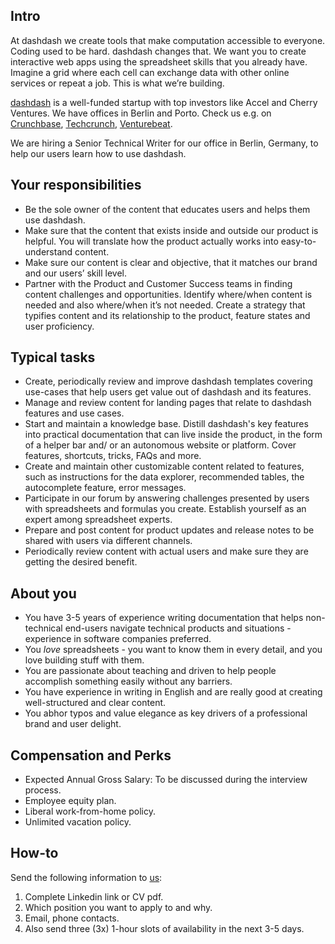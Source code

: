 ## Intro
At dashdash we create tools that make computation accessible to everyone.
Coding used to be hard. dashdash changes that. We want you to create interactive web apps using the spreadsheet skills that you already have. Imagine a grid where each cell can exchange data with other online services or repeat a job. This is what we’re building.

[dashdash](https://dashdash.com/) is a well-funded startup with top investors like Accel and Cherry Ventures. We have offices in Berlin and Porto. Check us e.g. on [Crunchbase](https://www.crunchbase.com/organization/dashdash), [Techcrunch](https://techcrunch.com/2018/05/16/dashdash-a-platform-to-create-web-apps-using-only-spreadsheet-skills-nabs-8m-led-by-accel/), [Venturebeat](https://venturebeat.com/2018/05/16/accel-leads-8-million-investment-in-dashdash-to-create-web-apps-from-spreadsheets/).

We are hiring a Senior Technical Writer for our office in Berlin, Germany, to help our users learn how to use dashdash.

## Your responsibilities
- Be the sole owner of the content that educates users and helps them use dashdash.
- Make sure that the content that exists inside and outside our product is helpful. You will translate how the product actually works into easy-to-understand content.
- Make sure our content is clear and objective, that it matches our brand and our users’ skill level. 
- Partner with the Product and Customer Success teams in finding content challenges and  opportunities. Identify where/when content is needed and also where/when it’s not needed. Create a strategy that typifies content and its relationship to the product, feature states and user proficiency.

## Typical tasks
- Create, periodically review and improve dashdash templates covering use-cases that help users get value out of dashdash and its features. 
- Manage and review content for landing pages that relate to dashdash features and use cases.
- Start and maintain a knowledge base. Distill dashdash's key features into practical documentation that can live inside the product, in the form of a helper bar and/ or an autonomous website or platform. Cover features, shortcuts, tricks, FAQs and more.
- Create and maintain other customizable content related to features, such as  instructions for the data explorer, recommended tables, the autocomplete feature, error messages.
- Participate in our forum by answering challenges presented by users with spreadsheets and formulas you create. Establish yourself as an expert among spreadsheet experts.
- Prepare and post content for product updates and release notes to be shared with users via different channels. 
- Periodically review content with actual users and make sure they are getting the desired benefit. 

## About you
- You have 3-5 years of experience writing documentation that helps non-technical end-users navigate technical products and situations - experience in software companies preferred. 
- You *love* spreadsheets - you want to know them in every detail, and you love building stuff with them.
- You are passionate about teaching and driven to help people accomplish something easily without any barriers.
- You have experience in writing in English and are really good at creating well-structured and clear content. 
- You abhor typos and value elegance as key drivers of a professional brand and user delight.

## Compensation and Perks
- Expected Annual Gross Salary: To be discussed during the interview process.
- Employee equity plan.
- Liberal work-from-home policy.
- Unlimited vacation policy.

## How-to
Send the following information to [us](mailto:join@dashdash.com):
1. Complete Linkedin link or CV pdf.
1. Which position you want to apply to and why.
1. Email, phone contacts.
1. Also send three (3x) 1-hour slots of availability in the next 3-5 days.
